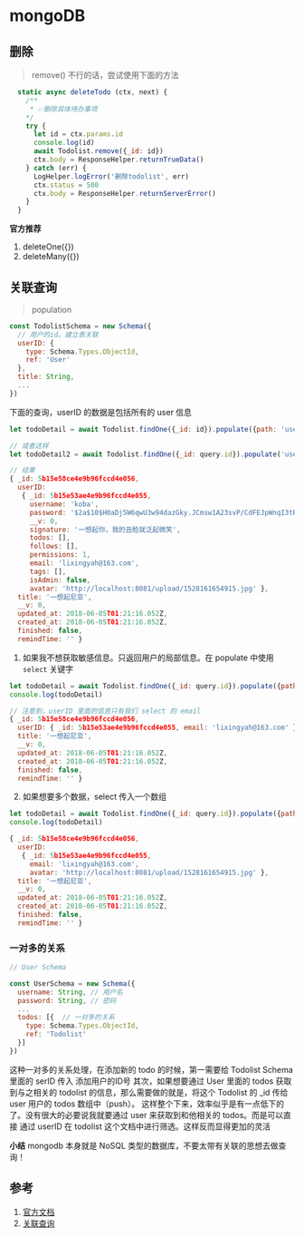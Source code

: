 # mongoDB

## 删除

> remove() 不行的话，尝试使用下面的方法

```js
  static async deleteTodo (ctx, next) {
    /**
     * ✅删除具体待办事项
    */
    try {
      let id = ctx.params.id
      console.log(id)
      await Todolist.remove({_id: id})
      ctx.body = ResponseHelper.returnTrueData()
    } catch (err) {
      LogHelper.logError('删除todolist', err)
      ctx.status = 500
      ctx.body = ResponseHelper.returnServerError()
    }
  }
```

**官方推荐**

1. deleteOne({})
2. deleteMany({})

## 关联查询

> population

```js
const TodolistSchema = new Schema({
  // 用户的id。建立表关联
  userID: {
    type: Schema.Types.ObjectId,
    ref: 'User'
  },
  title: String,
  ...
})
```

下面的查询，userID 的数据是包括所有的 user 信息
```js
let todoDetail = await Todolist.findOne({_id: id}).populate({path: 'userID'})

// 或者这样
let todoDetail2 = await Todolist.findOne({_id: query.id}).populate('userID') // 这样也行

// 结果
{ _id: 5b15e58ce4e9b96fccd4e056,
  userID:
   { _id: 5b15e53ae4e9b96fccd4e055,
     username: 'koba',
     password: '$2a$10$H0aDj5W6qwU3w94dazGky.JCmsw1A23svP/CdFEJpWnqI3tRBtGQa',
     __v: 0,
     signature: '一想起你，我的丑脸就泛起微笑',
     todos: [],
     follows: [],
     permissions: 1,
     email: 'lixingyah@163.com',
     tags: [],
     isAdmin: false,
     avatar: 'http://localhost:8081/upload/1528161654915.jpg' },
  title: '一想起尼亚',
  __v: 0,
  updated_at: 2018-06-05T01:21:16.052Z,
  created_at: 2018-06-05T01:21:16.052Z,
  finished: false,
  remindTime: '' }
```

1. 如果我不想获取敏感信息。只返回用户的局部信息。在 populate 中使用 `select` 关键字

```js
let todoDetail = await Todolist.findOne({_id: query.id}).populate({path: 'userID', select: 'email'})
console.log(todoDetail)

// 注意到，userID 里面的信息只有我们 select 的 email
{ _id: 5b15e58ce4e9b96fccd4e056,
  userID: { _id: 5b15e53ae4e9b96fccd4e055, email: 'lixingyah@163.com' },
  title: '一想起尼亚',
  __v: 0,
  updated_at: 2018-06-05T01:21:16.052Z,
  created_at: 2018-06-05T01:21:16.052Z,
  finished: false,
  remindTime: '' }
```

2. 如果想要多个数据，select 传入一个数组

```js
let todoDetail = await Todolist.findOne({_id: query.id}).populate({path: 'userID', select: ['email', 'avatar']})
console.log(todoDetail)

{ _id: 5b15e58ce4e9b96fccd4e056,
  userID:
   { _id: 5b15e53ae4e9b96fccd4e055,
     email: 'lixingyah@163.com',
     avatar: 'http://localhost:8081/upload/1528161654915.jpg' },
  title: '一想起尼亚',
  __v: 0,
  updated_at: 2018-06-05T01:21:16.052Z,
  created_at: 2018-06-05T01:21:16.052Z,
  finished: false,
  remindTime: '' }
```

### 一对多的关系

```js
// User Schema

const UserSchema = new Schema({
  username: String, // 用户名
  password: String, // 密码
  ...
  todos: [{  // 一对多的关系
    type: Schema.Types.ObjectId,
    ref: 'Todolist'
  }]
})
```

这种一对多的关系处理，在添加新的 todo 的时候，第一需要给 Todolist Schema 里面的 serID 传入 添加用户的ID号
其次，如果想要通过 User 里面的 todos 获取到与之相关的 todolist 的信息，那么需要做的就是，将这个 Todolist 的 _id 
传给 user 用户的 todos 数组中（push）。
这样整个下来，效率似乎是有一点低下的了。没有很大的必要说我就要通过 user 来获取到和他相关的 todos。而是可以直接
通过 userID 在 todolist 这个文档中进行筛选。这样反而显得更加的灵活

**小结**
mongodb 本身就是 NoSQL 类型的数据库，不要太带有关联的思想去做查询！

## 参考

1. [官方文档](http://mongoosejs.com/docs/guide.html)
1. [关联查询](http://mongoosejs.com/docs/populate.html)